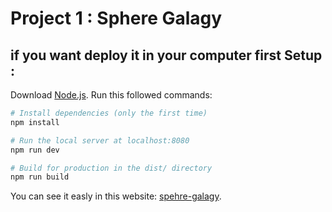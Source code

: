 # Project 1 : Sphere Galagy

## if you want deploy it in your computer first Setup  :

Download [Node.js](https://nodejs.org/en/download/).
Run this followed commands:

``` bash
# Install dependencies (only the first time)
npm install

# Run the local server at localhost:8080
npm run dev

# Build for production in the dist/ directory
npm run build
```
You can see it easly in this website: [spehre-galagy](https://spehre-galagy.vercel.app/).